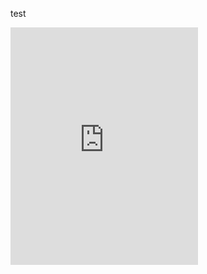 test


<iframe src="https://open.spotify.com/playlist/45Y6fyltLz8KKvD2XHXw4j" width="300" height="380" frameborder="0" allowtransparency="true" allow="encrypted-media"></iframe>
